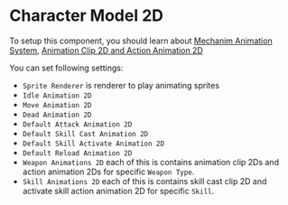# Character Model 2D

To setup this component, you should learn about [Mechanim Animation System](https://docs.unity3d.com/Manual/AnimationOverview.html), [Animation Clip 2D and Action Animation 2D](pages/111-animation-clip-2d)

You can set following settings:
*   `Sprite Renderer` is renderer to play animating sprites
*   `Idle Animation 2D`
*   `Move Animation 2D`
*   `Dead Animation 2D`
*   `Default Attack Animation 2D`
*   `Default Skill Cast Animation 2D`
*   `Default Skill Activate Animation 2D`
*   `Default Reload Animation 2D`
*   `Weapon Animations 2D` each of this is contains animation clip 2Ds and action animation 2Ds for specific `Weapon Type`.
*   `Skill Animations 2D` each of this is contains skill cast clip 2D and activate skill action animation 2D for specific `Skill`.